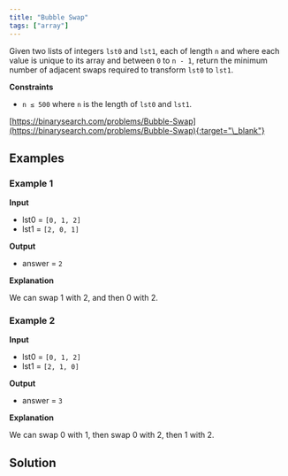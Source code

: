 ```yaml
---
title: "Bubble Swap"
tags: ["array"]
---
```


Given two lists of integers `lst0` and `lst1`, each of length `n` and where each value is unique to its array and between `0` to `n - 1`, return the minimum number of adjacent swaps required to transform `lst0` to `lst1`.

**Constraints**

- `n ≤ 500` where `n` is the length of `lst0` and `lst1`.

[https://binarysearch.com/problems/Bubble-Swap](https://binarysearch.com/problems/Bubble-Swap){:target="\_blank"}

## Examples

### Example 1

**Input**

- lst0 = `[0, 1, 2]`
- lst1 = `[2, 0, 1]`

**Output**

- answer = `2`

**Explanation**

We can swap 1 with 2, and then 0 with 2.

### Example 2

**Input**

- lst0 = `[0, 1, 2]`
- lst1 = `[2, 1, 0]`

**Output**

- answer = `3`

**Explanation**

We can swap 0 with 1, then swap 0 with 2, then 1 with 2.

## Solution

<script src="https://gist.github.com/yaeba/16da7be5123724fcf6eccc25581cef5a.js?file=Bubble-Swap.py"></script>
